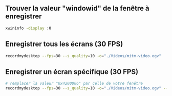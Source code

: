 ## Trouver la valeur "windowid" de la fenêtre à enregistrer

```bash
xwininfo -display :0
```

## Enregistrer tous les écrans (30 FPS)

```bash
recordmydesktop --fps=30 --s_quality=10 -o="./Videos/mitm-video.ogv"
```

## Enregistrer un écran spécifique (30 FPS)

```bash
# remplacer la valeur "0x4200006" par celle de votre fenêtre
recordmydesktop --fps=30 --s_quality=10 -o="./Videos/mitm-video.ogv" --windowid=0x4200006
```
